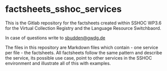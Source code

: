 # factsheets_sshoc_services

This is the Gitlab repository for the factsheets created within SSHOC WP3.6 for the Virtual Collection Registry and the Language Resource Switchbaord.

In case of questions write to sbudden@gwdg.de

The files in this repository are Markdown files which contain - one service per file - the factsheets. All factsheets follow the same pattern and describe the service, its possible use case, point to other services in the SSHOC environment and illustrate all of this with examples.

